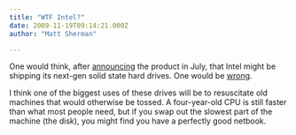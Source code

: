 ```yaml
---
title: "WTF Intel?"
date: 2009-11-19T09:14:21.000Z
author: "Matt Sherman"

---
```


One would think, after [announcing](http://www.intel.com/pressroom/archive/releases/20090721comp.htm?cid=rss-90004-c1-236380) the product in July, that Intel might be shipping its next-gen solid state hard drives. One would be [wrong](http://www.amazon.com/exec/obidos/tg/detail/-/B002IJA1EG/ref=ord_cart_shr?_encoding=UTF8&amp;m=ATVPDKIKX0DER&amp;v=glance).

I think one of the biggest uses of these drives will be to resuscitate old machines that would otherwise be tossed. A four-year-old CPU is still faster than what most people need, but if you swap out the slowest part of the machine (the disk), you might find you have a perfectly good netbook.
